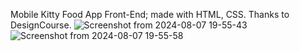 Mobile Kitty Food App Front-End; made with HTML, CSS.
Thanks to DesignCourse.
![Screenshot from 2024-08-07 19-55-43](https://github.com/user-attachments/assets/c2d772a2-47b2-4a14-b987-f017515bd518)
![Screenshot from 2024-08-07 19-55-58](https://github.com/user-attachments/assets/48e4d5bb-f26f-4cec-a4b9-65d5ed8940be)
